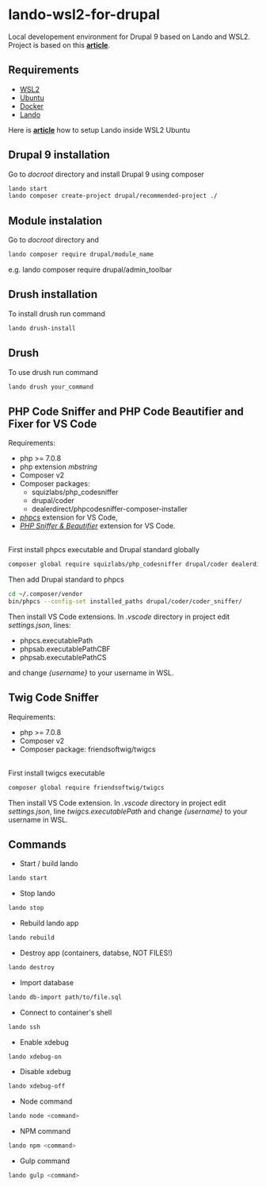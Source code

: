 # lando-wsl2-for-drupal

Local developement environment for Drupal 9 based on Lando and WSL2. </br>
Project is based on this **[article](https://www.liip.ch/en/blog/setup-drupal-and-lando-with-wsl2-on-windows)**.

## Requirements

* [WSL2](https://docs.microsoft.com/en-us/windows/wsl/install-win10)
* [Ubuntu](https://www.microsoft.com/pl-pl/p/ubuntu/9nblggh4msv6)
* [Docker](https://www.docker.com/products/docker-desktop)
* [Lando](https://docs.lando.dev/)

Here is **[article](https://www.liip.ch/en/blog/setup-drupal-and-lando-with-wsl2-on-windows)** how to setup Lando inside WSL2 Ubuntu

## Drupal 9 installation

Go to *docroot* directory and install Drupal 9 using composer

```bash
lando start
lando composer create-project drupal/recommended-project ./
```

## Module instalation

Go to *docroot* directory and

```bash
lando composer require drupal/module_name
```

e.g. lando composer require drupal/admin_toolbar

## Drush installation

To install drush run command

```bash
lando drush-install
```

## Drush

To use drush run command

```bash
lando drush your_command
```

## PHP Code Sniffer and PHP Code Beautifier and Fixer for VS Code

Requirements:

* php >= 7.0.8
* php extension *mbstring*
* Composer v2
* Composer packages:
  * squizlabs/php_codesniffer
  * drupal/coder
  * dealerdirect/phpcodesniffer-composer-installer
* *[phpcs](https://marketplace.visualstudio.com/items?itemName=ikappas.phpcs)* extension for VS Code,
* *[PHP Sniffer & Beautifier](https://marketplace.visualstudio.com/items?itemName=ValeryanM.vscode-phpsab)* extension for VS Code.

</br>
First install phpcs executable and Drupal standard globally

```bash
composer global require squizlabs/php_codesniffer drupal/coder dealerdirect/phpcodesniffer-composer-installer
```

Then add Drupal standard to phpcs

```bash
cd ~/.composer/vendor
bin/phpcs --config-set installed_paths drupal/coder/coder_sniffer/
```

Then install VS Code extensions. In *.vscode* directory in project edit *settings.json*, lines:

* phpcs.executablePath
* phpsab.executablePathCBF
* phpsab.executablePathCS

and change *{username}* to your username in WSL.

## Twig Code Sniffer

Requirements:

* php >= 7.0.8
* Composer v2
* Composer package: friendsoftwig/twigcs

</br>
First install twigcs executable

```bash
composer global require friendsoftwig/twigcs
```

Then install VS Code extension. In *.vscode* directory in project edit *settings.json*, line *twigcs.executablePath* and change *{username}* to your username in WSL.

## Commands

* Start / build lando

```bash
lando start
```

* Stop lando

```bash
lando stop
```

* Rebuild lando app

```bash
lando rebuild
```

* Destroy app (containers, databse, NOT FILES!)

```bash
lando destroy
```

* Import database

```bash
lando db-import path/to/file.sql
```

* Connect to container's shell

```bash
lando ssh
```

* Enable xdebug

```bash
lando xdebug-on
```

* Disable xdebug

```bash
lando xdebug-off
```

* Node command

```bash
lando node <command>
```

* NPM command

```bash
lando npm <command>
```

* Gulp command

```bash
lando gulp <command>
```
